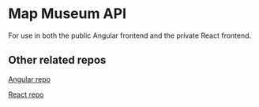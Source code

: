 # Map Museum API

For use in both the public Angular frontend and the private React frontend.

## Other related repos

[Angular repo](https://github.com/MitchellWayne/map-museum-angular-client)

[React repo](https://github.com/MitchellWayne/map-museum-react-client)
